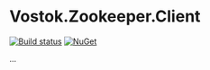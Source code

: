 # Vostok.Zookeeper.Client

[![Build status](https://ci.appveyor.com/api/projects/status/github/vostok/zookeeper.client?svg=true&branch=master)](https://ci.appveyor.com/project/vostok/zookeeper.client/branch/master)
[![NuGet](https://img.shields.io/nuget/v/Vostok.Zookeeper.Client.svg)](https://www.nuget.org/packages/Vostok.Zookeeper.Client)

...
